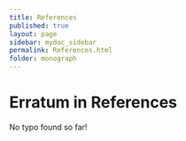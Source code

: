 ```yaml
---
title: References
published: true
layout: page
sidebar: mydoc_sidebar
permalink: References.html
folder: monograph
---
```



# Erratum in References

No typo found so far!